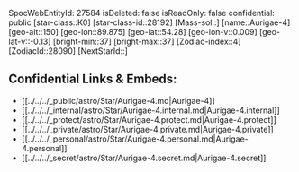 ﻿---
location: [54.28,89.875,150]
type: Star
tags:
- astro/Star

---
SpocWebEntityId: 27584
isDeleted: false
isReadOnly: false
confidential: public
[star-class::K0]
[star-class-id::28192]
[Mass-sol::]
[name::Aurigae-4]
[geo-alt::150]
[geo-lon::89.875]
[geo-lat::54.28]
[geo-lon-v::0.009]
[geo-lat-v::-0.13]
[bright-min::37]
[bright-max::37]
[Zodiac-index::4]
[ZodiacId::28090]
[NextStarId::]



## Confidential Links & Embeds: 
- [[../../../_public/astro/Star/Aurigae-4.md|Aurigae-4]] 
- [[../../../_internal/astro/Star/Aurigae-4.internal.md|Aurigae-4.internal]] 
- [[../../../_protect/astro/Star/Aurigae-4.protect.md|Aurigae-4.protect]] 
- [[../../../_private/astro/Star/Aurigae-4.private.md|Aurigae-4.private]] 
- [[../../../_personal/astro/Star/Aurigae-4.personal.md|Aurigae-4.personal]] 
- [[../../../_secret/astro/Star/Aurigae-4.secret.md|Aurigae-4.secret]]

